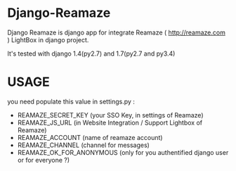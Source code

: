 Django-Reamaze
==================

Django Reamaze is django app for integrate Reamaze ( http://reamaze.com ) LightBox in django project.

It's tested with django 1.4(py2.7) and 1.7(py2.7 and py3.4)


USAGE
======

you need populate this value in settings.py : 

* REAMAZE_SECRET_KEY (your SSO Key, in settings of Reamaze)
* REAMAZE_JS_URL (in  Website Integration / Support Lightbox of Reamaze)
* REAMAZE_ACCOUNT (name of reamaze account)
* REAMAZE_CHANNEL  (channel for messages)
* REAMAZE_OK_FOR_ANONYMOUS (only for you authentified django user or for everyone ?)
